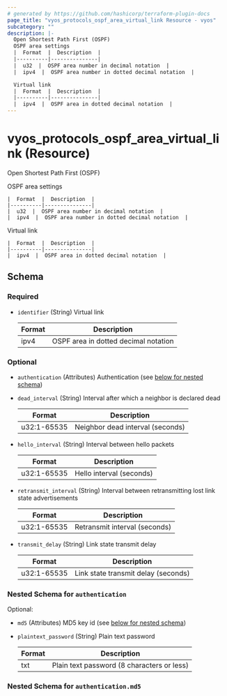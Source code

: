 ```yaml
---
# generated by https://github.com/hashicorp/terraform-plugin-docs
page_title: "vyos_protocols_ospf_area_virtual_link Resource - vyos"
subcategory: ""
description: |-
  Open Shortest Path First (OSPF)
  OSPF area settings
  |  Format  |  Description  |
  |----------|---------------|
  |  u32  |  OSPF area number in decimal notation  |
  |  ipv4  |  OSPF area number in dotted decimal notation  |

  Virtual link
  |  Format  |  Description  |
  |----------|---------------|
  |  ipv4  |  OSPF area in dotted decimal notation  |
---
```


# vyos_protocols_ospf_area_virtual_link (Resource)

Open Shortest Path First (OSPF)

OSPF area settings

    |  Format  |  Description  |
    |----------|---------------|
    |  u32  |  OSPF area number in decimal notation  |
    |  ipv4  |  OSPF area number in dotted decimal notation  |

Virtual link

    |  Format  |  Description  |
    |----------|---------------|
    |  ipv4  |  OSPF area in dotted decimal notation  |



<!-- schema generated by tfplugindocs -->
## Schema

### Required

- `identifier` (String) Virtual link

    |  Format  |  Description  |
    |----------|---------------|
    |  ipv4  |  OSPF area in dotted decimal notation  |

### Optional

- `authentication` (Attributes) Authentication (see [below for nested schema](#nestedatt--authentication))
- `dead_interval` (String) Interval after which a neighbor is declared dead

    |  Format  |  Description  |
    |----------|---------------|
    |  u32:1-65535  |  Neighbor dead interval (seconds)  |
- `hello_interval` (String) Interval between hello packets

    |  Format  |  Description  |
    |----------|---------------|
    |  u32:1-65535  |  Hello interval (seconds)  |
- `retransmit_interval` (String) Interval between retransmitting lost link state advertisements

    |  Format  |  Description  |
    |----------|---------------|
    |  u32:1-65535  |  Retransmit interval (seconds)  |
- `transmit_delay` (String) Link state transmit delay

    |  Format  |  Description  |
    |----------|---------------|
    |  u32:1-65535  |  Link state transmit delay (seconds)  |

<a id="nestedatt--authentication"></a>
### Nested Schema for `authentication`

Optional:

- `md5` (Attributes) MD5 key id (see [below for nested schema](#nestedatt--authentication--md5))
- `plaintext_password` (String) Plain text password

    |  Format  |  Description  |
    |----------|---------------|
    |  txt  |  Plain text password (8 characters or less)  |

<a id="nestedatt--authentication--md5"></a>
### Nested Schema for `authentication.md5`
